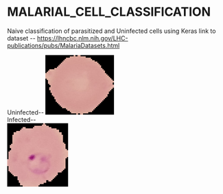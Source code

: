 # MALARIAL_CELL_CLASSIFICATION
Naive classification of parasitized and Uninfected cells using Keras
link to dataset -- https://lhncbc.nlm.nih.gov/LHC-publications/pubs/MalariaDatasets.html

Uninfected--
![](img/C100P61ThinF_IMG_20150918_144104_cell_128.png)
<br>
Infected--<br>
![](img/C100P61ThinF_IMG_20150918_144104_cell_162.png)

